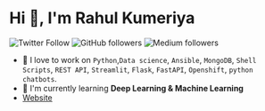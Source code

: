# Hi 👋, I'm Rahul Kumeriya

![Twitter Follow](https://img.shields.io/twitter/follow/abuanwar072?label=KumeriyaRahul&logo=twitter&style=for-the-badge)
![GitHub followers](https://img.shields.io/github/followers/raahoolkumeriya?logo=GitHub&style=for-the-badge)
![Medium followers](https://img.shields.io/github/followers/raahoolkumeriya?logo=Medium&style=for-the-badge)

- 🔭 I love to work on `Python`,`Data science`, `Ansible`, `MongoDB`, `Shell Scripts`, `REST API`, `Streamlit`, `Flask`, `FastAPI`, `Openshift`, `python chatbots`.
- 🌱 I'm currently learning **Deep Learning & Machine Learning**
- [Website](http://codelocked.herokuapp.com/)

<!--
**raahoolkumeriya/raahoolkumeriya** is a ✨ _special_ ✨ repository because its `README.md` (this file) appears on your GitHub profile.

Here are some ideas to get you started:

- 🔭 I’m currently working on ...
- 🌱 I’m currently learning ...
- 👯 I’m looking to collaborate on ...
- 🤔 I’m looking for help with ...
- 💬 Ask me about ...
- 📫 How to reach me: ...
- 😄 Pronouns: ...
- ⚡ Fun fact: ...
-->
